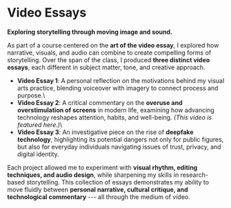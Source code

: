 # Video Essays

**Exploring storytelling through moving image and sound.**

As part of a course centered on the **art of the video essay**, I
explored how narrative, visuals, and audio can combine to create
compelling forms of storytelling. Over the span of the class, I produced
**three distinct video essays**, each different in subject matter, tone,
and creative approach.

-   **Video Essay 1**: A personal reflection on the motivations behind
    my visual arts practice, blending voiceover with imagery to connect
    process and purpose.\
-   **Video Essay 2**: A critical commentary on the **overuse and
    overstimulation of screens** in modern life, examining how advancing
    technology reshapes attention, habits, and well-being. *(This video
    is featured here.)*\
-   **Video Essay 3**: An investigative piece on the rise of **deepfake
    technology**, highlighting its potential dangers not only for public
    figures, but also for everyday individuals navigating issues of
    trust, privacy, and digital identity.

Each project allowed me to experiment with **visual rhythm, editing
techniques, and audio design**, while sharpening my skills in
research-based storytelling. This collection of essays demonstrates my
ability to move fluidly between **personal narrative, cultural critique,
and technological commentary** --- all through the medium of video.
